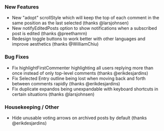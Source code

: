 
### New Features

- New "adopt" scrollStyle which will keep the top of each comment in the same position as the last selected (thanks @larsjohnsen)
- New notifyEditedPosts option to show notifications when a subscribed post is edited (thanks @preethamrn)
- Redesign toggle buttons to work better with other languages and improve aesthetics (thanks @WilliamChiu)

### Bug Fixes

- Fix highlightFirstCommenter highlighting all users replying more than once instead of only top-level comments (thanks @erikdesjardins)
- Fix Selected Entry outline being lost when moving back and forth between comments rapidly (thanks @erikdesjardins)
- Fix duplicate expandos being unexpandable with keyboard shortcuts in certain situations (thanks @larsjohnsen)

### Housekeeping / Other

- Hide unusable voting arrows on archived posts by default (thanks @erikdesjardins)

